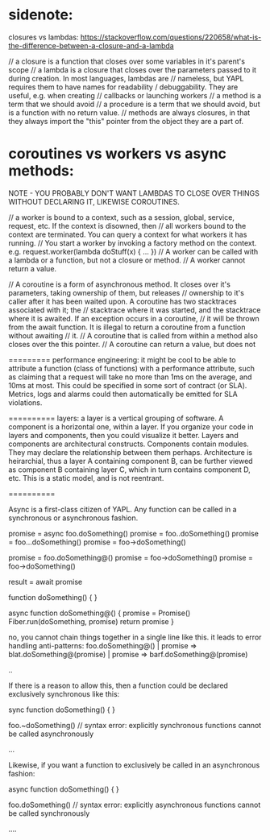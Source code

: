 sidenote:
==========
closures vs lambdas: https://stackoverflow.com/questions/220658/what-is-the-difference-between-a-closure-and-a-lambda

// a closure is a function that closes over some variables in it's parent's scope
// a lambda is a closure that closes over the parameters passed to it during creation. In most languages, lambdas are
//   nameless, but YAPL requires them to have names for readability / debuggability. They are useful, e.g. when creating
//   callbacks or launching workers
// a method is a term that we should avoid
// a procedure is a term that we should avoid, but is a function with no return value.
// methods are always closures, in that they always import the "this" pointer from the object they are a part of.

coroutines vs workers vs async methods:
======================
NOTE - YOU PROBABLY DON'T WANT LAMBDAS TO CLOSE OVER THINGS WITHOUT DECLARING IT, LIKEWISE COROUTINES.

// a worker is bound to a context, such as a session, global, service, request, etc. If the context is disowned, then
// all workers bound to the context are terminated. You can query a context for what workers it has running.
// You start a worker by invoking a factory method on the context. e.g. request.worker(lambda doStuff(x) { ... })
// A worker can be called with a lambda or a function, but not a closure or method.
// A worker cannot return a value.
 
// A coroutine is a form of asynchronous method. It closes over it's parameters, taking ownership of them, but releases
//   ownership to it's caller after it has been waited upon. A coroutine has two stacktraces associated with it; the
//   stacktrace where it was started, and the stacktrace where it is awaited. If an exception occurs in a coroutine,
//   it will be thrown from the await function. It is illegal to return a coroutine from a function without awaiting
//   it.
// A coroutine that is called from within a method also closes over the this pointer.
// A coroutine can return a value, but does not 


=========
performance engineering:
it might be cool to be able to attribute a function (class of functions) with a performance attribute, such as claiming
that a request will take no more than 1ms on the average, and 10ms at most. This could be specified in some sort of
contract (or SLA). Metrics, logs and alarms could then automatically be emitted for SLA violations.

==========
layers:
a layer is a vertical grouping of software. A component is a horizontal one, within a layer. If you organize your code
in layers and components, then you could visualize it better. Layers and components are architectural constructs.
Components contain modules. They may declare the relationship between them perhaps. Architecture is heirarchial, thus
a layer A containing component B, can be further viewed as component B containing layer C, which in turn contains
component D, etc. This is a static model, and is not reentrant.

==========

Async is a first-class citizen of YAPL. Any function can be called in a synchronous or asynchronous fashion.

promise = async foo.doSomething()
promise = foo..doSomething()
promise = foo...doSomething()
promise = foo->doSomething()

promise = foo.doSomething@()
promise = foo->doSomething()
promise = foo->doSomething()

result = await promise

function doSomething() {
}

async function doSomething@() {
    promise = Promise()
    Fiber.run(doSomething, promise)
    return promise
}



no, you cannot chain things together in a single line like this. it leads to error handling anti-patterns:
foo.doSomething@() | promise => blat.doSomething@(promise) | promise => barf.doSomething@(promise)


..

If there is a reason to allow this, then a function could be declared exclusively synchronous like this:

sync function doSomething() {
}

foo.~doSomething() // syntax error: explicitly synchronous functions cannot be called asynchronously

...

Likewise, if you want a function to exclusively be called in an asynchronous fashion:

async function doSomething() {
}

foo.doSomething() // syntax error: explicitly asynchronous functions cannot be called synchronously

....

